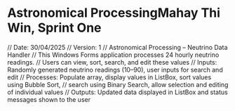 # Astronomical ProcessingMahay Thi Win, Sprint One
// Date: 30/04/2025
// Version: 1
// Astronomical Processing – Neutrino Data Handler
// This Windows Forms application processes 24 hourly neutrino readings. 
// Users can view, sort, search, and edit these values
// Inputs: Randomly generated neutrino readings (10–90), user inputs for search and edit
// Processes: Populate array, display values in ListBox, sort values using Bubble Sort,
//            search using Binary Search, allow selection and editing of individual values
// Outputs: Updated data displayed in ListBox and status messages shown to the user
